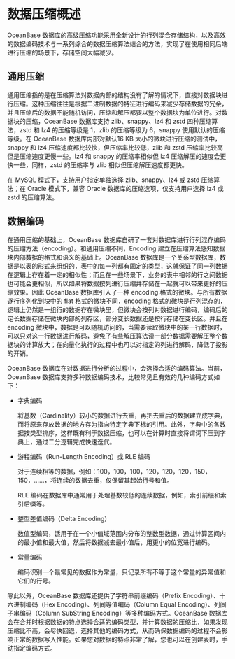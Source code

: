 数据压缩概述 
===========================

OceanBase 数据库的高级压缩功能采用全新设计的行列混合存储结构，以及高效的数据编码技术与一系列综合的数据压缩算法结合的方法，实现了在使用相同后端进行压缩的场景下，存储空间大幅减少。

通用压缩 
-------------------------

通用压缩指的是在压缩算法对数据内部的结构没有了解的情况下，直接对数据块进行压缩。这种压缩往往是根据二进制数据的特征进行编码来减少存储数据的冗余，并且压缩后的数据不能随机访问，压缩和解压都要以整个数据块为单位进行。对数据块的压缩，OceanBase 数据库支持 zlib、snappy、lz4 和 zstd 四种压缩算法，zstd 和 lz4 的压缩等级是 1，zlib 的压缩等级为 6，snappy 使用默认的压缩等级。在 OceanBase 数据库内部对默认16 KB 大小的微块进行压缩的测试中，snappy 和 lz4 压缩速度都比较快，但压缩率比较低，zlib 和 zstd 压缩率比较高但是压缩速度更慢一些。lz4 和 snappy 的压缩率相似但 lz4 压缩解压的速度会更快一些，同样，zstd 的压缩率与 zlib 相似但压缩解压速度都更快。

在 MySQL 模式下，支持用户指定单独选择 zlib、snappy、lz4 或 zstd 压缩算法；在 Oracle 模式下，兼容 Oracle 数据库的压缩选项，仅支持用户选择 lz4 或 zstd 的压缩算法。

数据编码 
-------------------------

在通用压缩的基础上，OceanBase 数据库自研了一套对数据库进行行列混存编码的压缩方法（encoding）。和通用压缩不同，Encoding 建立在压缩算法感知数据块内部数据的格式和语义的基础上。OceanBase 数据库是一个关系型数据库，数据是以表的形式来组织的，表中的每一列都有固定的类型，这就保证了同一列数据在逻辑上存在着一定的相似性；而且在一些场景下，业务的表中相邻的行之间数据也可能会更相似，所以如果将数据按列进行压缩并存储在一起就可以带来更好的压缩效果。因此 OceanBase 数据库引入了一种 encoding 格式的微块。与所有数据逐行序列化到块中的 flat 格式的微块不同，encoding 格式的微块是行列混存的，逻辑上仍然是一组行的数据存在微块里，但微块会按列对数据进行编码，编码后的定长数据存储在微块内部的列存区，部分变长数据还是按行存储在变长区。并且在 encoding 微块中，数据是可以随机访问的，当需要读取微块中的某一行数据时，可以只对这一行数据进行解码，避免了有些解压算法读一部分数据需要解压整个数据块的计算放大；在向量化执行的过程中也可以对指定的列进行解码，降低了投影的开销。

OceanBase 数据库在对数据进行分析的过程中，会选择合适的编码算法。当前，OceanBase 数据库支持多种数据编码技术，比较常见且有效的几种编码方式如下：

* 字典编码

  将基数（Cardinality）较小的数据进行去重，再把去重后的数据建立成字典，而将原来存放数据的地方存为指向特定字典下标的引用。此外，字典中的各数据按类型排序，这样既有利于数据压缩，也可以在计算时直接将谓词下压到字典上，通过二分逻辑完成快速迭代。
  

* 游程编码（Run-Length Encoding）或 RLE 编码

  对于连续相等的数据，例如：100，100，100，120，120，120，150，150，......，将连续的数据去重，仅保留其起始行号和值。

  RLE 编码在数据库中通常用于处理基数较低的连续数据，例如，索引前缀和索引后缀等。
  

* 整型差值编码（Delta Encoding）

  数值型编码，适用于在一个小值域范围内分布的整数型数据，通过计算区间内的最小值和最大值，然后将数据减去最小值后，用更小的位宽进行编码。
  

* 常量编码

  编码识别一个最常见的数据作为常量，只记录所有不等于这个常量的异常值和它们的行号。
  




除此以外，OceanBase 数据库还提供了字符串前缀编码（Prefix Encoding）、十六进制编码（Hex Encoding）、列间等值编码（Column Equal Encoding）、列间子串编码（Column SubString Encoding）等多种编码方式。OceanBase 数据库会在合并时根据数据的特点选择合适的编码类型，并计算数据的压缩比，如果发现压缩比不高，会尽快回退，选择其他的编码方式，从而确保数据编码的过程不会影响正常的数据写入性能。如果您对数据的特点非常了解，您也可以在创建表时，手动指定编码方式。
